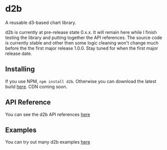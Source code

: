 # d2b

A reusable d3-based chart library.

d2b is currently at pre-release state 0.x.x. It will remain here while I finish testing the library and putting together the API references. The source code is currently stable and other then some logic cleaning won't change much before the the first major release 1.0.0. Stay tuned for when the first major release date. 

## Installing

If you use NPM, `npm install d2b`. Otherwise you can download the latest build [here](https://github.com/d2bjs/d2b). CDN coming soon.

## API Reference

You can see the d2b API references [here](https://d2bjs.github.io)

## Examples

You can try out many d2b examples [here](https://d2b-app.herokuapp.com)
